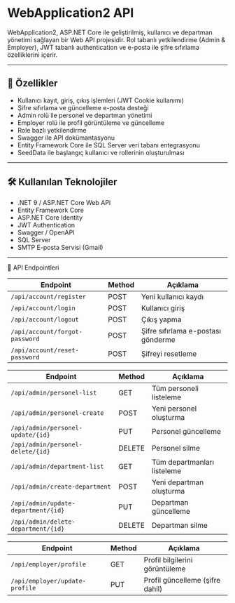 # WebApplication2 API

WebApplication2, ASP.NET Core ile geliştirilmiş, kullanıcı ve departman yönetimi sağlayan bir Web API projesidir. Rol tabanlı yetkilendirme (Admin & Employer), JWT tabanlı authentication ve e-posta ile şifre sıfırlama özelliklerini içerir.

---

## 🚀 Özellikler

- Kullanıcı kayıt, giriş, çıkış işlemleri (JWT Cookie kullanımı)
- Şifre sıfırlama ve güncelleme e-posta desteği
- Admin rolü ile personel ve departman yönetimi
- Employer rolü ile profil görüntüleme ve güncelleme
- Role bazlı yetkilendirme
- Swagger ile API dokümantasyonu
- Entity Framework Core ile SQL Server veri tabanı entegrasyonu
- SeedData ile başlangıç kullanıcı ve rollerinin oluşturulması

---

## 🛠 Kullanılan Teknolojiler

- .NET 9 / ASP.NET Core Web API
- Entity Framework Core
- ASP.NET Core Identity
- JWT Authentication
- Swagger / OpenAPI
- SQL Server
- SMTP E-posta Servisi (Gmail)

---

🔗 API Endpointleri

| Endpoint                       | Method | Açıklama                           |
| ------------------------------ | ------ | ---------------------------------- |
| `/api/account/register`        | POST   | Yeni kullanıcı kaydı               |
| `/api/account/login`           | POST   | Kullanıcı giriş                    |
| `/api/account/logout`          | POST   | Çıkış yapma                        |
| `/api/account/forgot-password` | POST   | Şifre sıfırlama e-postası gönderme |
| `/api/account/reset-password`  | POST   | Şifreyi resetleme                  |

| Endpoint                            | Method | Açıklama                    |
| ----------------------------------- | ------ | --------------------------- |
| `/api/admin/personel-list`          | GET    | Tüm personeli listeleme     |
| `/api/admin/personel-create`        | POST   | Yeni personel oluşturma     |
| `/api/admin/personel-update/{id}`   | PUT    | Personel güncelleme         |
| `/api/admin/personel-delete/{id}`   | DELETE | Personel silme              |
| `/api/admin/department-list`        | GET    | Tüm departmanları listeleme |
| `/api/admin/create-department`      | POST   | Yeni departman oluşturma    |
| `/api/admin/update-department/{id}` | PUT    | Departman güncelleme        |
| `/api/admin/delete-department/{id}` | DELETE | Departman silme             |

| Endpoint                       | Method | Açıklama                        |
| ------------------------------ | ------ | ------------------------------- |
| `/api/employer/profile`        | GET    | Profil bilgilerini görüntüleme  |
| `/api/employer/update-profile` | PUT    | Profil güncelleme (şifre dahil) |



